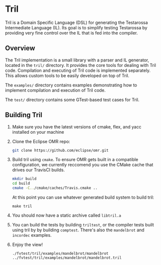<!--
Copyright (c) 2016, 2017 IBM Corp. and others

This program and the accompanying materials are made available under
the terms of the Eclipse Public License 2.0 which accompanies this
distribution and is available at https://www.eclipse.org/legal/epl-2.0/
or the Apache License, Version 2.0 which accompanies this distribution and
is available at https://www.apache.org/licenses/LICENSE-2.0.

This Source Code may also be made available under the following
Secondary Licenses when the conditions for such availability set
forth in the Eclipse Public License, v. 2.0 are satisfied: GNU
General Public License, version 2 with the GNU Classpath 
Exception [1] and GNU General Public License, version 2 with the
OpenJDK Assembly Exception [2].

[1] https://www.gnu.org/software/classpath/license.html
[2] http://openjdk.java.net/legal/assembly-exception.html

SPDX-License-Identifier: EPL-2.0 OR Apache-2.0
-->

# Tril

Tril is a Domain Specific Language (DSL) for generating the Testarossa
Intermediate Language (IL). Its goal is to simplify testing Testarossa by
providing very fine control over the IL that is fed into the compiler.

## Overview

The Tril implementation is a small library with a parser and IL generator,
located in the `tril/` directory. It provides the core tools for dealing with
Tril code. Compilation and executing of Tril code is implemented separately.
This allows custom tools to be easily developed on top of Tril.

The `examples/` directory contains examples demonstrating how to implement
compilation and execution of Tril code.

The `test/` directory contains some GTest-based test cases for Tril.

## Building Tril

1. Make sure you have the latest versions of cmake, flex, and yacc installed
on your machine

2. Clone the Eclipse OMR repo:

    ```sh
    git clone https://github.com/eclipse/omr.git
    ```

3. Build tril using `cmake`. To ensure OMR gets built in a compatible
   configuration, we currently reccomend you use the CMake cache that drives
   our TravisCI builds.

    ```sh
    mkdir build
    cd build
    cmake -C../cmake/caches/Travis.cmake ..
    ```

    At this point you can use whatever generated build system to build
    tril: 

    ```
    make tril
    ```

5. You should now have a static archive called `libtril.a`

6. You can build the tests by building `triltest`, or the compiler tests built
   using tril by by building `comptest`. There's also the `mandelbrot` and `incordec` 
   examples.

4. Enjoy the view!

   ```
   ./fvtest/tril/examples/mandelbrot/mandelbrot ../fvtest/tril/examples/mandelbrot/mandelbrot.tril
   ```
